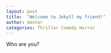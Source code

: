 ```yaml
---
layout: post
title:  "Welcome to Jekyll my friend!"
author: dexter
categories: Thriller Comedy Horror
---
```


Who are you?
